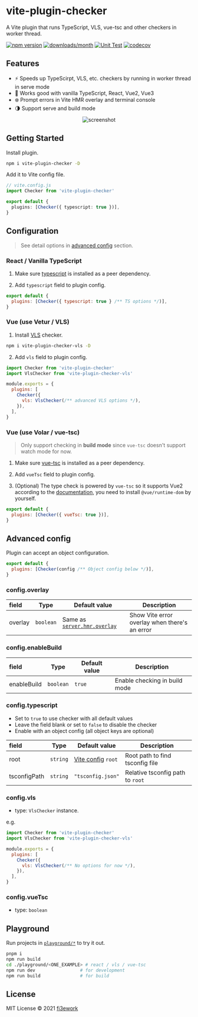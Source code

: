 # vite-plugin-checker

A Vite plugin that runs TypeScript, VLS, vue-tsc and other checkers in worker thread.

[![npm version](https://img.shields.io/npm/v/vite-plugin-checker)](https://www.npmjs.com/package/vite-plugin-checker) [![downloads/month](https://img.shields.io/npm/dm/vite-plugin-checker)](https://www.npmtrends.com/vite-plugin-checker) [![Unit Test](https://github.com/fi3ework/vite-plugin-checker/actions/workflows/ci.yml/badge.svg)](https://github.com/fi3ework/vite-plugin-checker/actions/workflows/ci.yml)
[![codecov](https://codecov.io/gh/fi3ework/vite-plugin-checker/branch/main/graph/badge.svg?token=YCU4HJ66RA)](https://codecov.io/gh/fi3ework/vite-plugin-checker)

## Features

- ⚡️ Speeds up TypeScirpt, VLS, etc. checkers by running in worker thread in serve mode
- 🌈 Works good with vanilla TypeScript, React, Vue2, Vue3
- ❄️ Prompt errors in Vite HMR overlay and terminal console
- 🌗 Support serve and build mode

<p align="center">
  <img alt="screenshot" src="https://user-images.githubusercontent.com/12322740/113175704-48cf1e80-927e-11eb-9bb5-43ab1b218cb2.png">
</p>

## Getting Started

Install plugin.

```bash
npm i vite-plugin-checker -D
```

Add it to Vite config file.

```ts
// vite.config.js
import Checker from 'vite-plugin-checker'

export default {
  plugins: [Checker({ typescript: true })],
}
```

## Configuration

> See detail options in [advanced config](#advanced-config) section.

### React / Vanilla TypeScript

1. Make sure [typescript](https://www.npmjs.com/package/typescript) is installed as a peer dependency.

2. Add `typescript` field to plugin config.

```js
export default {
  plugins: [Checker({ typescript: true } /** TS options */)],
}
```

### Vue (use Vetur / VLS)

1. Install [VLS](https://www.npmjs.com/package/vls) checker.

```bash
npm i vite-plugin-checker-vls -D
```

2. Add `vls` field to plugin config.

```js
import Checker from 'vite-plugin-checker'
import VlsChecker from 'vite-plugin-checker-vls'

module.exports = {
  plugins: [
    Checker({
      vls: VlsChecker(/** advanced VLS options */),
    }),
  ],
}
```

### Vue (use Volar / vue-tsc)

> Only support checking in **build mode** since `vue-tsc` doesn't support watch mode for now.

1. Make sure [vue-tsc](https://www.npmjs.com/package/vue-tsc) is installed as a peer dependency.

2. Add `vueTsc` field to plugin config.

3. (Optional) The type check is powered by `vue-tsc` so it supports Vue2 according to the [documentation](https://github.com/johnsoncodehk/volar#using), you need to install `@vue/runtime-dom` by yourself.

```js
export default {
  plugins: [Checker({ vueTsc: true })],
}
```

## Advanced config

Plugin can accept an object configuration.

```js
export default {
  plugins: [Checker(config /** Object config below */)],
}
```

### config.overlay

| field   | Type      | Default value                                                         | Description                                   |
| :------ | --------- | --------------------------------------------------------------------- | --------------------------------------------- |
| overlay | `boolean` | Same as [`server.hmr.overlay`](https://vitejs.dev/config/#server-hmr) | Show Vite error overlay when there's an error |

### config.enableBuild

| field       | Type      | Default value | Description                   |
| :---------- | --------- | ------------- | ----------------------------- |
| enableBuild | `boolean` | `true`        | Enable checking in build mode |

### config.typescript

- Set to `true` to use checker with all default values
- Leave the field blank or set to `false` to disable the checker
- Enable with an object config (all object keys are optional)

| field        | Type     | Default value                                         | Description                      |
| :----------- | -------- | ----------------------------------------------------- | -------------------------------- |
| root         | `string` | [Vite config](https://vitejs.dev/config/#root) `root` | Root path to find tsconfig file  |
| tsconfigPath | `string` | `"tsconfig.json"`                                     | Relative tsconfig path to `root` |

### config.vls

- type: `VlsChecker` instance.

e.g.

```js
import Checker from 'vite-plugin-checker'
import VlsChecker from 'vite-plugin-checker-vls'

module.exports = {
  plugins: [
    Checker({
      vls: VlsChecker(/** No options for now */),
    }),
  ],
}
```

<!-- | field | Type     | Default value                                         | Description              |
| :---- | -------- | ----------------------------------------------------- | ------------------------ |
| root  | `string` | [Vite config](https://vitejs.dev/config/#root) `root` | Root dir for checker run | -->

### config.vueTsc

- type: `boolean`

<!-- | field | Type     | Default value                                         | Description              |
| :---- | -------- | ----------------------------------------------------- | ------------------------ |
| root  | `string` | [Vite config](https://vitejs.dev/config/#root) `root` | Root dir for checker run | -->

## Playground

Run projects in [`playground/*`](./playground) to try it out.

```bash
pnpm i
npm run build
cd ./playground/<ONE_EXAMPLE> # react / vls / vue-tsc
npm run dev                 # for development
npm run build               # for build
```

## License

MIT License © 2021 [fi3ework](https://github.com/fi3ework)
